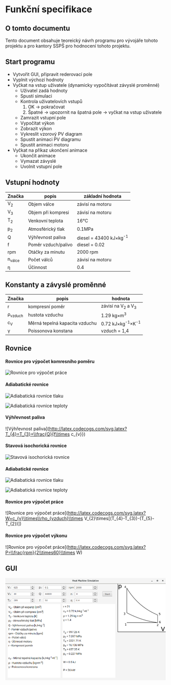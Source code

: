 # Funkční specifikace

## O tomto documentu
Tento document obsahuje teoreický návrh programu pro vývojáře tohoto projektu a pro kantory SSPŠ pro hodnocení tohoto projektu.

## Start programu
 * Vytvořit GUI, připravit rederovací pole
 * Vyplnit výchozí hodnoty
 * Vyčkat na vstup uživatele (dynamicky vypočítávat závyslé proměnné)
    * Uživatel zadá hodnoty
    * Spustí simulaci
    * Kontrola uživatelovích vstupů
        1. OK &rarr; pokračovat
        2. Špatné &rarr; upozornit na špatná pole &rarr; vyčkat na vstup uživatele
    * Zamrazit vstupní pole
    * Vypočítat výkon
    * Zobrazit výkon
    * Vykreslit vzorový PV diagram
    * Spustit animaci PV diagramu
    * Spustit animaci motoru
 * Vyčkat na příkaz ukončení animace
    * Ukončit animace
    * Vymazat závyslé
    * Uvolnit vstupní pole

## Vstupní hodnoty
Značka|popis|základní hodnota
---|---|---
V<sub>2</sub>|Objem válce|závisí na motoru
V<sub>3</sub>|Objem při kompresi|závisí na motoru
T<sub>2</sub>|Venkovní teplota|16°C
p<sub>2</sub>|Atmosférický tlak|0.1MPa
Q|Výhřevnost paliva|diesel = 43400 kJ&times;kg<sup>-1</sup>
f|Poměr vzduch/palivo|diesel = 0.02
rpm|Otáčky za minutu|2000 rpm
n<sub>válce</sub>|Počet válců|závisí na motoru
&eta;|Účinnost|0.4
 
## Konstanty a závyslé proměnné
Značka|popis|hodnota
---|---|---
r|kompresní poměr|závisí na V<sub>2</sub> a V<sub>3</sub>
&rho;<sub>vzduch</sub>|hustota vzduchu|1.29 kg&times;m<sup>3</sup>
c<sub>V</sub>|Měrná tepelná kapacita vzduchu|0.72 kJ&times;kg<sup>-1</sup>&times;K<sup>-1</sup>
&gamma;|Poissonova konstana|vzduch = 1,4    

## Rovnice
#### Rovnice pro výpočet komresního poměru
![Rovnice pro výpočet práce](http://latex.codecogs.com/svg.latex?r=\\frac{V_{2}}{V_{3}})

#### Adiabatické rovnice
![Adiabatická rovnice tlaku](http://latex.codecogs.com/svg.latex?\\frac{p_{3}}{p_{2}}=r^{\\gamma})

![Adiabatická rovnice teploty](http://latex.codecogs.com/svg.latex?\\frac{T_{3}}{T_{2}}=r^{\\gamma-1})

#### Výhřevnost paliva
![Výhřevnost paliva](http://latex.codecogs.com/svg.latex?T_{4}=T_{3}+\\frac{Q}{f\\times c_{v}})

#### Stavová isochorická rovnice
![Stavová isochorická rovnice](http://latex.codecogs.com/svg.latex?\\frac{p_{4}}{p_{3}}=\\frac{T_{4}}{T_{3}})

#### Adiabatické rovnice
![Adiabatická rovnice tlaku](http://latex.codecogs.com/svg.latex?\\frac{p_{4}}{p_{5}}=r^{\\gamma})

![Adiabatická rovnice teploty](http://latex.codecogs.com/svg.latex?\\frac{T_{4}}{T_{5}}=r^{\\gamma-1})

#### Rovnice pro výpočet práce
![Rovnice pro výpočet práce](http://latex.codecogs.com/svg.latex?W=c_{v}\\times\\rho_{vzduch}\\times V_{2}\\times[(T_{4}-T_{3})-(T_{5}-T_{2})])

#### Rovnice pro výpočet výkonu
![Rovnice pro výpočet práce](http://latex.codecogs.com/svg.latex?P=\\frac{rpm}{2\\times60}\\times W)

## GUI
![GUI](https://raw.githubusercontent.com/LuSo58/heat_machine_simulation/master/preview.png)
